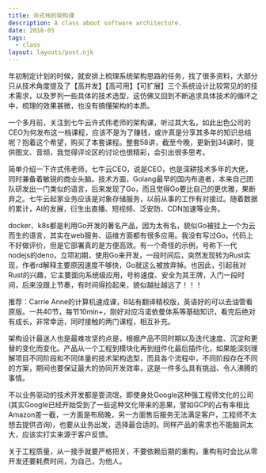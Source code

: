 ```yaml
---
title: 许式伟的架构课
description: A class about software architecture.
date: 2018-05
tags:
  - class
layout: layouts/post.njk
---
```

年初制定计划的时候，就安排上梳理系统架构思路的任务，找了很多资料，大部分只从技术角度提及了【高并发】【高可用】【可扩展】三个系统设计比较常见的的技术需求，以及罗列一些具体的技术选型，这仿佛又回到不断追求具体技术的循环之中，梳理的效果甚微，也没有搞懂架构的本质。

一个多月前，关注到七牛云许式伟老师的架构课，听过其大名，如此出色公司的CEO为何发布这一档课程，应该不是为了赚钱，或许真是分享其多年的知识总结呢？抱着这个希望，购买了本套课程。整套58讲，截至今晚，更新到34课时，提供图文、音频，我觉得评论区的讨论也很精彩，会引出很多思考。

简单介绍一下许式伟老师，七牛云CEO，说是CEO，也是深耕技术多年的大佬，同时兼备着敏锐的商业头脑。技术方面，Golang最早的国内布道者，本来自己团队研发出一门类似的语言，后来发现了Go，而且觉得Go要比自己的更优雅，果断弃之。七牛云起家业务应该是对象存储服务，以前从事的工作有对接过。随着数据的累计，AI的发展，衍生出直播、短视频、泛安防、CDN加速等业务。

docker、k8s都是利用Go开发的著名产品，因为太有名，貌似Go被挂上一个为云而生的语言，其实在web服务、运维方面都有很多应用。我没有写过Go，代码上不好做评价，但是它部署真的是方便高效。有一个奇怪的示例，号称下一代nodejs的deno，立项初期，使用Go来开发，一段时间后，突然发现转为Rust实现，作者rd解释主要原因速度不够快，Go就这么被放弃掉。也因此，引起我对Rust的兴趣，它主要面向系统级应用，号称速度、安全为其王牌，入门一段时间，后来没跟上节奏，有时间得捡起来，貌似越扯越远了！！！

推荐：Carrie Anne的计算机速成课，B站有翻译精校版，英语好的可以去油管看原版。一共40节，每节10min+，刚好对应冯诺依曼体系等基础知识，看完后绝对有成长，非常幸运，同时接触的两门课程，相互补充。

架构设计最迷人也是最难攻坚的点是，根据产品不同时期以及迭代速度、沉淀和更替的变化而变化。产品从一个工程到模块化再到组件化最后插件化，如果能深刻理解项目不同阶段和不同体量的技术架构选型，而且各个流程中，不同阶段存在不同的方案，期间也要保证最大的协同开发效率，这是一件多么具有挑战、令人沸腾的事情。

不以业务驱动的技术开发都是耍流氓，即使身处Google这种强工程师文化的公司(其实Google已经开始受到了一些这种文化带来的恶果，譬如GCP的占有率相比Amazon差一截，一方面是布局晚，另一方面售后服务无法满足客户，工程师不太想去提供咨询)，也要从业务出发，选择最合适的。同样产品的需求也不能脑洞太大，应该实打实来源于客户反馈。

关于工程质量，从一接手就要严格把关，不要依赖后期的重构，重构有时会比从零开发还要耗费时间，为自己，为他人。

